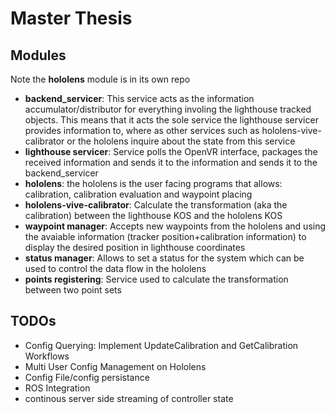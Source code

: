 # Master Thesis

## Modules

Note the **hololens** module is in its own repo

* **backend_servicer**: This service acts as the information accumulator/distributor for everything involing the lighthouse tracked objects. This means that it acts the sole service the lighthouse servicer provides information to, where as other services such as hololens-vive-calibrator or the hololens inquire about the state from this service
* **lighthouse servicer**: Service polls the OpenVR interface, packages the received information and sends it to the information and sends it to the backend_servicer
* **hololens**: the hololens is the user facing programs that allows: calibration, calibration evaluation and waypoint placing 
* **hololens-vive-calibrator**: Calculate the transformation (aka the calibration) between the lighthouse KOS and the hololens KOS
* **waypoint manager**: Accepts new waypoints from the hololens and using the avaiable information (tracker position+calibration information) to display the desired position in lighthouse coordinates
* **status manager**: Allows to set a status for the system which can be used to control the data flow in the hololens
* **points registering**: Service used to calculate the transformation between two point sets
  
## TODOs

* Config Querying: Implement UpdateCalibration and GetCalibration Workflows
* Multi User Config Management on Hololens
* Config File/config persistance 
* ROS Integration
* continous server side streaming of controller state